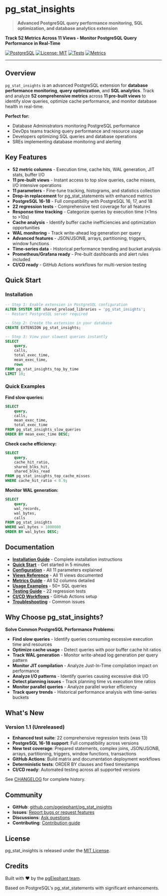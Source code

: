 # pg_stat_insights

> **Advanced PostgreSQL query performance monitoring, SQL optimization, and database analytics extension**

**Track 52 Metrics Across 11 Views - Monitor PostgreSQL Query Performance in Real-Time**

[![PostgreSQL](https://img.shields.io/badge/PostgreSQL-14%20|%2015%20|%2016%20|%2017-blue.svg)](https://www.postgresql.org/)
[![License: MIT](https://img.shields.io/badge/License-MIT-yellow.svg)](https://github.com/pgelephant/pg_stat_insights/blob/main/LICENSE)
[![Tests](https://img.shields.io/badge/tests-22%2F22%20passing-brightgreen.svg)]()
[![Metrics](https://img.shields.io/badge/metrics-52_columns-brightgreen.svg)]()

---

## Overview

`pg_stat_insights` is an advanced PostgreSQL extension for **database performance monitoring**, **query optimization**, and **SQL analytics**. Track and analyze **52 comprehensive metrics** across **11 pre-built views** to identify slow queries, optimize cache performance, and monitor database health in real-time.

**Perfect for:**

- Database Administrators monitoring PostgreSQL performance
- DevOps teams tracking query performance and resource usage
- Developers optimizing SQL queries and database operations
- SREs implementing database monitoring and alerting

## Key Features

- **52 metric columns** - Execution time, cache hits, WAL generation, JIT stats, buffer I/O
- **11 pre-built views** - Instant access to top slow queries, cache misses, I/O intensive operations
- **11 parameters** - Fine-tune tracking, histograms, and statistics collection
- **Drop-in replacement** for pg_stat_statements with enhanced metrics
- **PostgreSQL 16-18** - Full compatibility with PostgreSQL 16, 17, and 18
- **22 regression tests** - Comprehensive test coverage for all features
- **Response time tracking** - Categorize queries by execution time (<1ms to >10s)
- **Cache analysis** - Identify buffer cache inefficiencies and optimization opportunities
- **WAL monitoring** - Track write-ahead log generation per query
- **Advanced features** - JSON/JSONB, arrays, partitioning, triggers, window functions
- **Time-series data** - Historical performance trending and bucket analysis
- **Prometheus/Grafana ready** - Pre-built dashboards and alert rules included
- **CI/CD ready** - GitHub Actions workflows for multi-version testing

## Quick Start

### Installation

```sql
-- Step 1: Enable extension in PostgreSQL configuration
ALTER SYSTEM SET shared_preload_libraries = 'pg_stat_insights';
-- Restart PostgreSQL server required

-- Step 2: Create the extension in your database
CREATE EXTENSION pg_stat_insights;

-- Step 3: View your slowest queries instantly
SELECT 
    query,
    calls,
    total_exec_time,
    mean_exec_time,
    rows
FROM pg_stat_insights_top_by_time 
LIMIT 10;
```

### Quick Examples

**Find slow queries:**

```sql
SELECT 
    query,
    calls,
    mean_exec_time,
    total_exec_time
FROM pg_stat_insights_slow_queries
ORDER BY mean_exec_time DESC;
```

**Check cache efficiency:**

```sql
SELECT 
    query,
    cache_hit_ratio,
    shared_blks_hit,
    shared_blks_read
FROM pg_stat_insights_top_cache_misses
WHERE cache_hit_ratio < 0.9;
```

**Monitor WAL generation:**

```sql
SELECT 
    query,
    wal_records,
    wal_bytes,
    calls
FROM pg_stat_insights
WHERE wal_bytes > 1000000
ORDER BY wal_bytes DESC;
```

## Documentation

- **[Installation Guide](installation.md)** - Complete installation instructions
- **[Quick Start](quick-start.md)** - Get started in 5 minutes
- **[Configuration](configuration.md)** - All 11 parameters explained
- **[Views Reference](views.md)** - All 11 views documented
- **[Metrics Guide](metrics.md)** - All 52 columns detailed
- **[Usage Examples](usage.md)** - 50+ SQL queries
- **[Testing Guide](testing.md)** - 22 regression tests
- **[CI/CD Workflows](ci-cd.md)** - GitHub Actions setup
- **[Troubleshooting](troubleshooting.md)** - Common issues

## Why Choose pg_stat_insights?

**Solve Common PostgreSQL Performance Problems:**

- **Find slow queries** - Identify queries consuming excessive execution time and resources
- **Optimize cache usage** - Detect queries with poor buffer cache hit ratios
- **Track WAL generation** - Monitor write-ahead log generation per query pattern
- **Monitor JIT compilation** - Analyze Just-In-Time compilation impact on performance
- **Analyze I/O patterns** - Identify queries causing excessive disk I/O
- **Detect planning issues** - Track planning time vs execution time ratios
- **Monitor parallel queries** - Analyze parallel worker efficiency
- **Track query trends** - Historical performance analysis with time-series buckets

## What's New

### Version 1.1 (Unreleased)

- **Enhanced test suite**: 22 comprehensive regression tests (was 13)
- **PostgreSQL 16-18 support**: Full compatibility across versions
- **New test coverage**: Prepared statements, complex joins, JSON/JSONB, arrays, partitioning, triggers, window functions, transactions
- **GitHub Actions**: Build matrix and documentation deployment workflows
- **Deterministic tests**: ORDER BY clauses and fixed timestamps
- **CI/CD ready**: Automated testing across all supported versions

See [CHANGELOG](https://github.com/pgelephant/pg_stat_insights/blob/main/CHANGELOG.md) for complete history.

## Community

- **GitHub**: [github.com/pgelephant/pg_stat_insights](https://github.com/pgelephant/pg_stat_insights)
- **Issues**: [Report bugs or request features](https://github.com/pgelephant/pg_stat_insights/issues)
- **Discussions**: [Ask questions](https://github.com/pgelephant/pg_stat_insights/discussions)
- **Contributing**: [Contribution guide](contributing.md)

## License

pg_stat_insights is released under the [MIT License](https://github.com/pgelephant/pg_stat_insights/blob/main/LICENSE).

## Credits

Built with ❤️ by the [pgElephant team](https://github.com/pgelephant).

Based on PostgreSQL's pg_stat_statements with significant enhancements.

